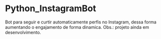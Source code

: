 # Python_InstagramBot
Bot para seguir e curtir automaticamente perfis no Instagram, dessa forma aumentando o engajamento de forma dinamica. Obs.: projeto ainda em desenvolvimento.
